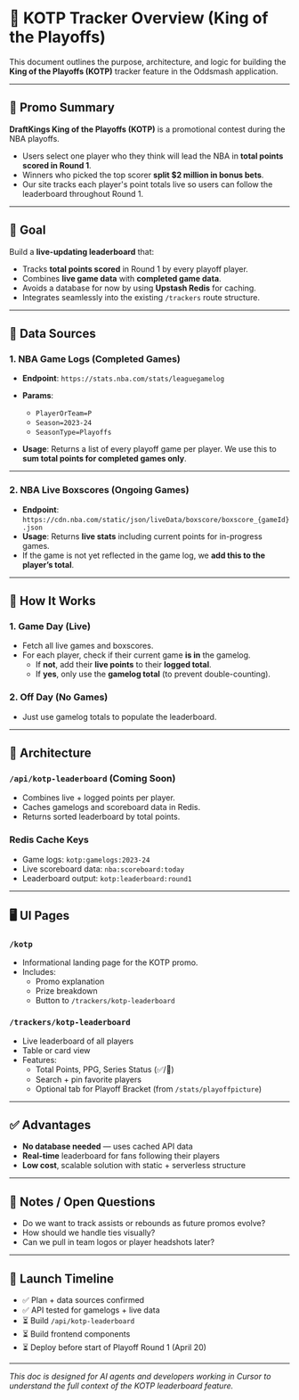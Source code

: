 # 🏀 KOTP Tracker Overview (King of the Playoffs)

This document outlines the purpose, architecture, and logic for building the **King of the Playoffs (KOTP)** tracker feature in the Oddsmash application.

---

## 📌 Promo Summary

**DraftKings King of the Playoffs (KOTP)** is a promotional contest during the NBA playoffs.

- Users select one player who they think will lead the NBA in **total points scored in Round 1**.
- Winners who picked the top scorer **split $2 million in bonus bets**.
- Our site tracks each player's point totals live so users can follow the leaderboard throughout Round 1.

---

## 🎯 Goal

Build a **live-updating leaderboard** that:

- Tracks **total points scored** in Round 1 by every playoff player.
- Combines **live game data** with **completed game data**.
- Avoids a database for now by using **Upstash Redis** for caching.
- Integrates seamlessly into the existing `/trackers` route structure.

---

## 🔗 Data Sources

### 1. NBA Game Logs (Completed Games)
- **Endpoint**: `https://stats.nba.com/stats/leaguegamelog`
- **Params**:
  - `PlayerOrTeam=P`
  - `Season=2023-24`
  - `SeasonType=Playoffs`

- **Usage**: Returns a list of every playoff game per player. We use this to **sum total points for completed games only**.

---

### 2. NBA Live Boxscores (Ongoing Games)
- **Endpoint**: `https://cdn.nba.com/static/json/liveData/boxscore/boxscore_{gameId}.json`
- **Usage**: Returns **live stats** including current points for in-progress games.
- If the game is not yet reflected in the game log, we **add this to the player’s total**.

---

## 🧠 How It Works

### 1. Game Day (Live)
- Fetch all live games and boxscores.
- For each player, check if their current game **is in** the gamelog.
  - If **not**, add their **live points** to their **logged total**.
  - If **yes**, only use the **gamelog total** (to prevent double-counting).

### 2. Off Day (No Games)
- Just use gamelog totals to populate the leaderboard.

---

## 🧱 Architecture

### `/api/kotp-leaderboard` (Coming Soon)
- Combines live + logged points per player.
- Caches gamelogs and scoreboard data in Redis.
- Returns sorted leaderboard by total points.

### Redis Cache Keys
- Game logs: `kotp:gamelogs:2023-24`
- Live scoreboard data: `nba:scoreboard:today`
- Leaderboard output: `kotp:leaderboard:round1`

---

## 🖥️ UI Pages

### `/kotp`
- Informational landing page for the KOTP promo.
- Includes:
  - Promo explanation
  - Prize breakdown
  - Button to `/trackers/kotp-leaderboard`

### `/trackers/kotp-leaderboard`
- Live leaderboard of all players
- Table or card view
- Features:
  - Total Points, PPG, Series Status (✅/🔄)
  - Search + pin favorite players
  - Optional tab for Playoff Bracket (from `/stats/playoffpicture`)

---

## ✅ Advantages

- **No database needed** — uses cached API data
- **Real-time** leaderboard for fans following their players
- **Low cost**, scalable solution with static + serverless structure

---

## 🚧 Notes / Open Questions

- Do we want to track assists or rebounds as future promos evolve?
- How should we handle ties visually?
- Can we pull in team logos or player headshots later?

---

## 📅 Launch Timeline

- ✅ Plan + data sources confirmed
- ✅ API tested for gamelogs + live data
- ⏳ Build `/api/kotp-leaderboard`
- ⏳ Build frontend components
- ⏳ Deploy before start of Playoff Round 1 (April 20)

---

_This doc is designed for AI agents and developers working in Cursor to understand the full context of the KOTP leaderboard feature._
